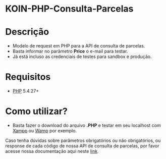 # KOIN-PHP-Consulta-Parcelas

# Descrição

* Modelo de request em PHP para a API de consulta de parcelas.
* Basta informar no parâmetro **Price** o e-mail para testar.
* Já está incluso as credenciais de testes para sandbox e produção.

# Requisitos  

* [PHP](http://php.net/manual/pt_BR/index.php) 5.4.27+

# Como utilizar?

* Basta fazer o download do arquivo **.PHP** e testar em seu localhost com [Xampp](https://www.apachefriends.org/pt_br/index.html) ou [Wamp](http://www.wampserver.com/en/) por exemplo.

Caso tenha dúvidas sobre parâmetros obrigatórios ou não obrigatórios, ou response de cada código de nossa API de consulta de parcelas, por favor acesse nossa documentação aqui neste [link](http://developers.koin.com.br/ptbr/index.html).
